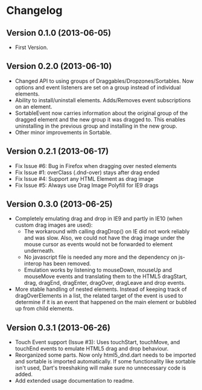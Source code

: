 Changelog
================

## Version 0.1.0 (2013-06-05) ##
* First Version.

## Version 0.2.0 (2013-06-10) ##
* Changed API to using groups of Draggables/Dropzones/Sortables. Now options 
  and event listeners are set on a group instead of individual elements.
* Ability to install/uninstall elements. Adds/Removes event subscriptions on 
  an element.
* SortableEvent now carries information about the original group of the 
  dragged element and the new group it was dragged to. This enables 
  uninstalling in the previous group and installing in the new group.
* Other minor improvements in Sortable.

## Version 0.2.1 (2013-06-17) ##
* Fix Issue #6: Bug in Firefox when dragging over nested elements
* Fix Issue #1: overClass (.dnd-over) stays after drag ended
* Fix Issue #4: Support any HTML Element as drag image
* Fix Issue #5: Always use Drag Image Polyfill for IE9 drags

## Version 0.3.0 (2013-06-25) ##
* Completely emulating drag and drop in IE9 and partly in IE10 (when custom drag
  images are used): 
  	* The workaround with calling dragDrop() on IE did not work 
  	  reliably and was slow. Also, we could not have the drag image under the 
  	  mouse cursor as events would not be forwarded to element underneath.
    * No javascript file is needed any more and the dependency on js-interop
      has been removed.
    * Emulation works by listening to mouseDown, mouseUp and mouseMove events 
      and translating them to the HTML5 dragStart, drag, dragEnd, dragEnter,
      dragOver, dragLeave and drop events.
* More stable handling of nested elements. Instead of keeping track of
  dragOverElements in a list, the related target of the event is used to
  determine if it is an event that happened on the main element or bubbled
  up from child elements.
  
## Version 0.3.1 (2013-06-26) ##
* Touch Event support (Issue #3): Uses touchStart, touchMove, and touchEnd 
  events to emulate HTML5 drag and drop behaviour.
* Reorganized some parts. Now only html5_dnd.dart needs to be imported and 
  sortable is imported automatically. If some functionality like sortable isn't 
  used, Dart's treeshaking will make sure no unnecessary code is added.
* Add extended usage documentation to readme.